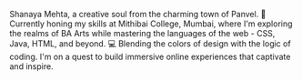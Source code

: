 Shanaya Mehta, a creative soul from the charming town of Panvel.
🎨 Currently honing my skills at Mithibai College, Mumbai,
where I'm exploring the realms of BA Arts while mastering the languages of the web - CSS, Java, HTML, and beyond.
💻 Blending the colors of design with the logic of coding.
I'm on a quest to build immersive online experiences that captivate and inspire. 

<!---
shanayamehta02/shanayamehta02 is a ✨ special ✨ repository because its `README.md` (this file) appears on your GitHub profile.
You can click the Preview link to take a look at your changes.
--->
